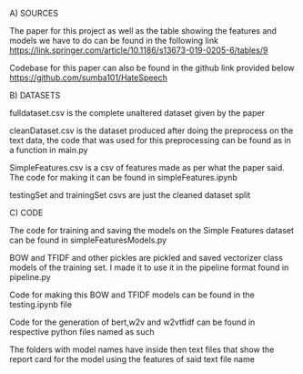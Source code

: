 A) SOURCES

The paper for this project as well as the table showing the features and models we have to do can be found in the following link
https://link.springer.com/article/10.1186/s13673-019-0205-6/tables/9

Codebase for this paper can also be found in the github link provided below
https://github.com/sumba101/HateSpeech

B) DATASETS

fulldataset.csv is the complete unaltered dataset given by the paper

cleanDataset.csv is the dataset produced after doing the preprocess on the text data, the code that was used for this preprocessing can be found as in a function in main.py

SimpleFeatures.csv is a csv of features made as per what the paper said. The code for making it can be found in simpleFeatures.ipynb

testingSet and trainingSet csvs are just the cleaned dataset split 

C) CODE

The code for training and saving the models on the Simple Features dataset can be found in simpleFeaturesModels.py

BOW and TFIDF and other pickles are pickled and saved vectorizer class models of the training set. I made it to use it in the pipeline format found in pipeline.py

Code for making this BOW and TFIDF models can be found in the testing.ipynb file

Code for the generation of bert,w2v and w2vtfidf can be found in respective python files named as such

The folders with model names have inside then text files that show the report card for the model using the features of said text file name
